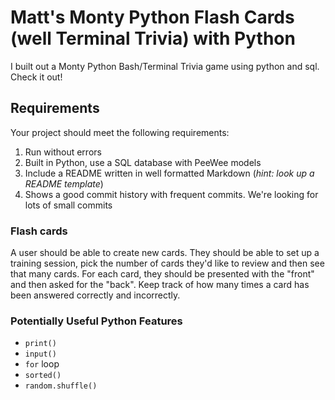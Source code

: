 # Matt's Monty Python Flash Cards (well Terminal Trivia) with Python

I built out a Monty Python Bash/Terminal Trivia game using python and sql. Check it out!

## Requirements

Your project should meet the following requirements:

1. Run without errors
1. Built in Python, use a SQL database with PeeWee models
1. Include a README written in well formatted Markdown (_hint: look up a README
   template_)
1. Shows a good commit history with frequent commits. We're looking for lots of
   small commits

### Flash cards

A user should be able to create new cards. They should be able to set up
a training session, pick the number of cards they'd like to review and then see
that many cards. For each card, they should be presented with the "front" and
then asked for the "back". Keep track of how many times a card has been answered
correctly and incorrectly.

### Potentially Useful Python Features

- `print()`
- `input()`
- `for` loop
- `sorted()`
- `random.shuffle()`
